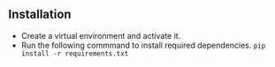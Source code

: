## Installation
- Create a virtual environment and activate it.
- Run the following commmand to install required dependencies.
    ```pip install -r requirements.txt```